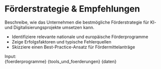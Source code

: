 # Förderstrategie & Empfehlungen

Beschreibe, wie das Unternehmen die bestmögliche Förderstrategie für KI- und Digitalisierungsprojekte umsetzen kann.

- Identifiziere relevante nationale und europäische Förderprogramme
- Zeige Erfolgsfaktoren und typische Fehlerquellen
- Skizziere einen Best-Practice-Ansatz für Fördermittelanträge

Input:  
{foerderprogramme}
{tools_und_foerderungen}
{daten}
